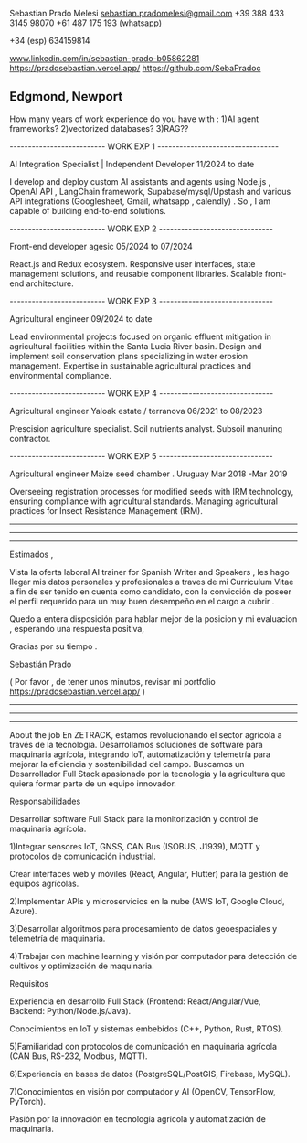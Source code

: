Sebastian 
Prado Melesi
sebastian.pradomelesi@gmail.com
+39 388 433 3145 
98070
+61 487 175 193 (whatsapp)

+34 (esp)  634159814 

www.linkedin.com/in/sebastian-prado-b05862281
https://pradosebastian.vercel.app/
https://github.com/SebaPradoc

Edgmond, Newport 
-------------------------------------------------------

How many years of work experience do you have with :
1)AI agent frameworks?
2)vectorized databases?
3)RAG??

--------------------------               WORK EXP 1              ---------------------------------

AI Integration Specialist | Independent Developer
    11/2024 to date

I develop and deploy custom AI assistants and agents using Node.js , OpenAI API ,  LangChain framework, Supabase/mysql/Upstash and various API integrations (Googlesheet, Gmail, whatsapp , calendly) . So , I am capable of building end-to-end solutions.

--------------------------               WORK EXP 2               -------------------------------

Front-end developer 
    agesic
    05/2024 to 07/2024 

React.js and Redux ecosystem. Responsive user interfaces, state management solutions, and reusable component libraries. Scalable front-end architecture.

--------------------------               WORK EXP 3               -------------------------------


Agricultural engineer
     09/2024 to date

Lead environmental projects focused on organic effluent mitigation in agricultural facilities within the Santa Lucia River basin. Design and implement soil conservation plans specializing in water erosion management. Expertise in sustainable agricultural practices and environmental compliance.

--------------------------               WORK EXP 4               -------------------------------

Agricultural engineer
    Yaloak estate / terranova
    06/2021 to 08/2023 

Prescision agriculture specialist. Soil nutrients analyst. Subsoil manuring contractor. 

--------------------------               WORK EXP 5               -------------------------------

Agricultural engineer
    Maize seed chamber . Uruguay
    Mar 2018 -Mar 2019

Overseeing registration processes for modified seeds with IRM technology, ensuring compliance with agricultural standards. Managing agricultural practices for Insect Resistance Management (IRM).

----------------------------------------------------------------------------------------------
----------------------------------------------------------------------------------------------
----------------------------------------------------------------------------------------------


Estimados ,

Vista la oferta laboral AI trainer for Spanish Writer and Speakers ,  les hago llegar mis datos personales y profesionales a traves de mi Currículum Vitae a fin de ser tenido en cuenta como candidato, con la convicción de poseer el perfil requerido para un muy buen desempeño en el cargo a cubrir .

Quedo a entera disposición para hablar mejor de la posicion y mi evaluacion , esperando una respuesta positiva, 

Gracias por su tiempo . 

Sebastián Prado

( Por favor , de tener unos minutos, revisar mi portfolio  https://pradosebastian.vercel.app/  )

--------------------------------------------------------------------------------------
--------------------------------------------------------------------------------------
--------------------------------------------------------------------------------------


About the job
En ZETRACK, estamos revolucionando el sector agrícola a través de la tecnología. Desarrollamos soluciones de software para maquinaria agrícola, integrando IoT, automatización y telemetría para mejorar la eficiencia y sostenibilidad del campo. Buscamos un Desarrollador Full Stack apasionado por la tecnología y la agricultura que quiera formar parte de un equipo innovador.


Responsabilidades


Desarrollar software Full Stack para la monitorización y control de maquinaria agrícola.

1)Integrar sensores IoT, GNSS, CAN Bus (ISOBUS, J1939), MQTT y protocolos de comunicación industrial.

Crear interfaces web y móviles (React, Angular, Flutter) para la gestión de equipos agrícolas.

2)Implementar APIs y microservicios en la nube (AWS IoT, Google Cloud, Azure).

3)Desarrollar algoritmos para procesamiento de datos geoespaciales y telemetría de maquinaria.

4)Trabajar con machine learning y visión por computador para detección de cultivos y optimización de maquinaria.


Requisitos


Experiencia en desarrollo Full Stack (Frontend: React/Angular/Vue, Backend: Python/Node.js/Java).

Conocimientos en IoT y sistemas embebidos (C++, Python, Rust, RTOS).

5)Familiaridad con protocolos de comunicación en maquinaria agrícola (CAN Bus, RS-232, Modbus, MQTT).

6)Experiencia en bases de datos (PostgreSQL/PostGIS, Firebase, MySQL).

7)Conocimientos en visión por computador y AI (OpenCV, TensorFlow, PyTorch).

Pasión por la innovación en tecnología agrícola y automatización de maquinaria.